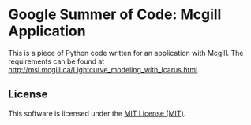 # Google Summer of Code: Mcgill Application

This is a piece of Python code written for an application with Mcgill.
The requirements can be found at http://msi.mcgill.ca/Lightcurve_modeling_with_Icarus.html.

## License

This software is licensed under the [MIT License (MIT)](LICENSE).